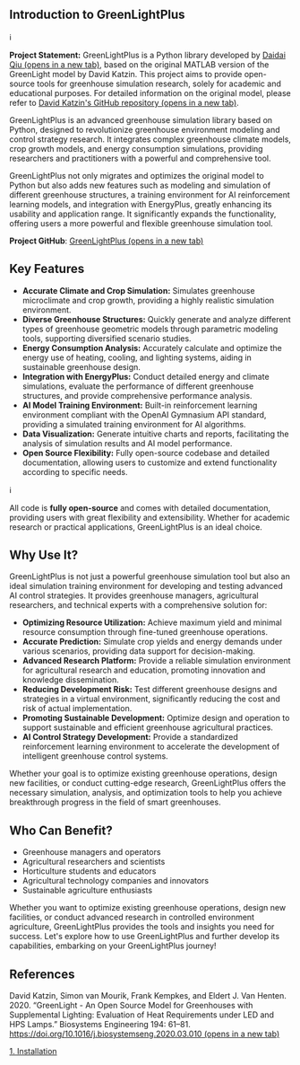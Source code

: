 ## Introduction to GreenLightPlus

ℹ️

**Project Statement:** GreenLightPlus is a Python library developed by [Daidai Qiu (opens in a new tab)](https://github.com/greenpeer/GreenLightPlus), based on the original MATLAB version of the GreenLight model by David Katzin. This project aims to provide open-source tools for greenhouse simulation research, solely for academic and educational purposes. For detailed information on the original model, please refer to [David Katzin's GitHub repository (opens in a new tab)](https://github.com/davkat1/GreenLight).

GreenLightPlus is an advanced greenhouse simulation library based on Python, designed to revolutionize greenhouse environment modeling and control strategy research. It integrates complex greenhouse climate models, crop growth models, and energy consumption simulations, providing researchers and practitioners with a powerful and comprehensive tool.

GreenLightPlus not only migrates and optimizes the original model to Python but also adds new features such as modeling and simulation of different greenhouse structures, a training environment for AI reinforcement learning models, and integration with EnergyPlus, greatly enhancing its usability and application range. It significantly expands the functionality, offering users a more powerful and flexible greenhouse simulation tool.

**Project GitHub**: [GreenLightPlus (opens in a new tab)](https://github.com/greenpeer/GreenLightPlus)

## Key Features[](#key-features)

+   **Accurate Climate and Crop Simulation:** Simulates greenhouse microclimate and crop growth, providing a highly realistic simulation environment.
+   **Diverse Greenhouse Structures:** Quickly generate and analyze different types of greenhouse geometric models through parametric modeling tools, supporting diversified scenario studies.
+   **Energy Consumption Analysis:** Accurately calculate and optimize the energy use of heating, cooling, and lighting systems, aiding in sustainable greenhouse design.
+   **Integration with EnergyPlus:** Conduct detailed energy and climate simulations, evaluate the performance of different greenhouse structures, and provide comprehensive performance analysis.
+   **AI Model Training Environment:** Built-in reinforcement learning environment compliant with the OpenAI Gymnasium API standard, providing a simulated training environment for AI algorithms.
+   **Data Visualization:** Generate intuitive charts and reports, facilitating the analysis of simulation results and AI model performance.
+   **Open Source Flexibility:** Fully open-source codebase and detailed documentation, allowing users to customize and extend functionality according to specific needs.

ℹ️

All code is **fully open-source** and comes with detailed documentation, providing users with great flexibility and extensibility. Whether for academic research or practical applications, GreenLightPlus is an ideal choice.

## Why Use It?[](#why-use-it)

GreenLightPlus is not just a powerful greenhouse simulation tool but also an ideal simulation training environment for developing and testing advanced AI control strategies. It provides greenhouse managers, agricultural researchers, and technical experts with a comprehensive solution for:

+   **Optimizing Resource Utilization:** Achieve maximum yield and minimal resource consumption through fine-tuned greenhouse operations.
+   **Accurate Prediction:** Simulate crop yields and energy demands under various scenarios, providing data support for decision-making.
+   **Advanced Research Platform:** Provide a reliable simulation environment for agricultural research and education, promoting innovation and knowledge dissemination.
+   **Reducing Development Risk:** Test different greenhouse designs and strategies in a virtual environment, significantly reducing the cost and risk of actual implementation.
+   **Promoting Sustainable Development:** Optimize design and operation to support sustainable and efficient greenhouse agricultural practices.
+   **AI Control Strategy Development:** Provide a standardized reinforcement learning environment to accelerate the development of intelligent greenhouse control systems.

Whether your goal is to optimize existing greenhouse operations, design new facilities, or conduct cutting-edge research, GreenLightPlus offers the necessary simulation, analysis, and optimization tools to help you achieve breakthrough progress in the field of smart greenhouses.

## Who Can Benefit?[](#who-can-benefit)

+   Greenhouse managers and operators
+   Agricultural researchers and scientists
+   Horticulture students and educators
+   Agricultural technology companies and innovators
+   Sustainable agriculture enthusiasts

Whether you want to optimize existing greenhouse operations, design new facilities, or conduct advanced research in controlled environment agriculture, GreenLightPlus provides the tools and insights you need for success. Let's explore how to use GreenLightPlus and further develop its capabilities, embarking on your GreenLightPlus journey!

## References[](#references)

David Katzin, Simon van Mourik, Frank Kempkes, and Eldert J. Van Henten. 2020. “GreenLight - An Open Source Model for Greenhouses with Supplemental Lighting: Evaluation of Heat Requirements under LED and HPS Lamps.” Biosystems Engineering 194: 61–81. [https://doi.org/10.1016/j.biosystemseng.2020.03.010 (opens in a new tab)](https://doi.org/10.1016/j.biosystemseng.2020.03.010)

[1\. Installation](https://botanicbyte.com/Tutorial/Installation "1. Installation")